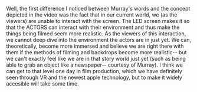 Well, the first difference I noticed between Murray's words and the concept depicted in the video was the fact that in our current world, we (as the viewers) are unable to interact with the screen. The LED screen makes it so that the ACTORS can interact with their environment and thus make the things being filmed seem more realistic. As the viewers of this interaction, we cannot deep dive into the environment the actors are in just yet. We can, theoretically, become more immersed and believe we are right there with them if the methods of filming and backdrops become more realistic-- but we can't exactly feel like we are in that story world just yet (such as being able to grab an object like a newspaper-- courtesy of Murray). I think we can get to that level one day in film production, which we have definitely seen through VR and the newest apple technology, but to make it widely accesible will take some time. 
